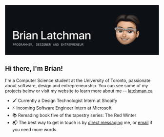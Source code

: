 <img src="https://github.com/latxh/latxh/blob/master/memoji_latxh.gif">

## Hi there, I'm Brian!

I'm a Computer Science student at the University of Toronto, passionate about software, design and entrepreneurship. You can see some of my projects below or visit my website to learn more about me -- <a href="https://latchman.ca/" target="_blank">latchman.ca</a>

- 🖌️ Currently a Design Technologist Intern at Shopify
- ⚡ Incoming Software Engineer Intern at Microsoft
- 📚 Rereading book five of the tapestry series: The Red Winter
- 📬 The best way to get in touch is by <a href="https://www.linkedin.com/in/brian-latchman/" target="_blank">direct messaging</a> me, or <a href="mailto:latxhman@gmail.com">email</a> if you need more words
